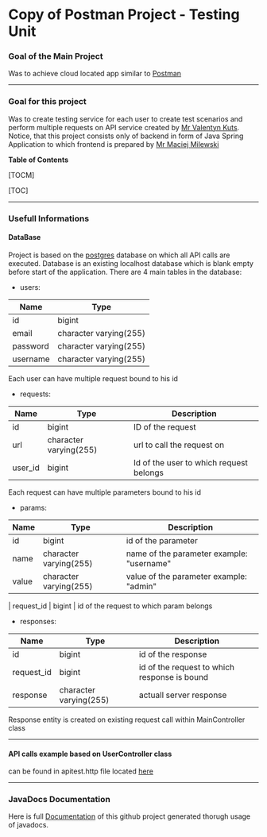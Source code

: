 # Copy of Postman Project  - Testing Unit
### Goal of the Main Project 
Was to achieve cloud located app similar to [Postman](https://www.postman.com/)  

-------------
### Goal for this project
Was to create testing service for each user to create test scenarios and perform multiple requests on API service created by [ Mr Valentyn Kuts](). Notice, that this project consists only of backend in form of Java Spring Application to which frontend is prepared by [Mr Maciej Milewski]()  

**Table of Contents**

[TOCM]

[TOC]

-------------  
### Usefull Informations
#### DataBase
Project is based on the [postgres](https://www.postgresql.org/) database on which all API calls are executed.
Database is an existing localhost database which is blank empty before start of the application.
There are  4 main tables in the database:
- users:

| Name  | Type |
| ------------- | ------------- |
| id | bigint |
| email | character varying(255)  |
| password | character varying(255) |
| username | character varying(255) |

Each user can have multiple request bound to his id 
- requests:

| Name  | Type | Description |
| ------------- | ------------- |------------- |
| id | bigint | ID of the request |
| url | character varying(255) | url to call the request on |
| user_id | bigint | Id of the user to which request belongs |

Each request can have multiple parameters bound to his id
- params:

| Name | Type | Description |
| ------------- | ------------- |------------- |
| id | bigint | id of the parameter |
| name | character varying(255) | name of the parameter example: "username" |
| value | character varying(255) | value of the parameter example: "admin" |

| request_id | bigint | id of the request to which param belongs

- responses:

| Name | Type | Description |
| ------------- | ------------- |------------- |
| id | bigint | id of the response
| request_id | bigint | id of the request to which response is bound
| response | character varying(255) | actuall server response

Response entity is created on existing request call within MainController class

------------- 
#### API calls example based on UserController class
can be found in apitest.http file located [here](https://github.com/gottomy2/PostmanCopy/blob/master/src/main/java/edu/pjatk/postman/apitest.http)


-------------  
### JavaDocs Documentation
Here is full [Documentation](https://gottomy2.github.io/postmanCopyDoc/) of this github project generated thorugh usage of javadocs.  




